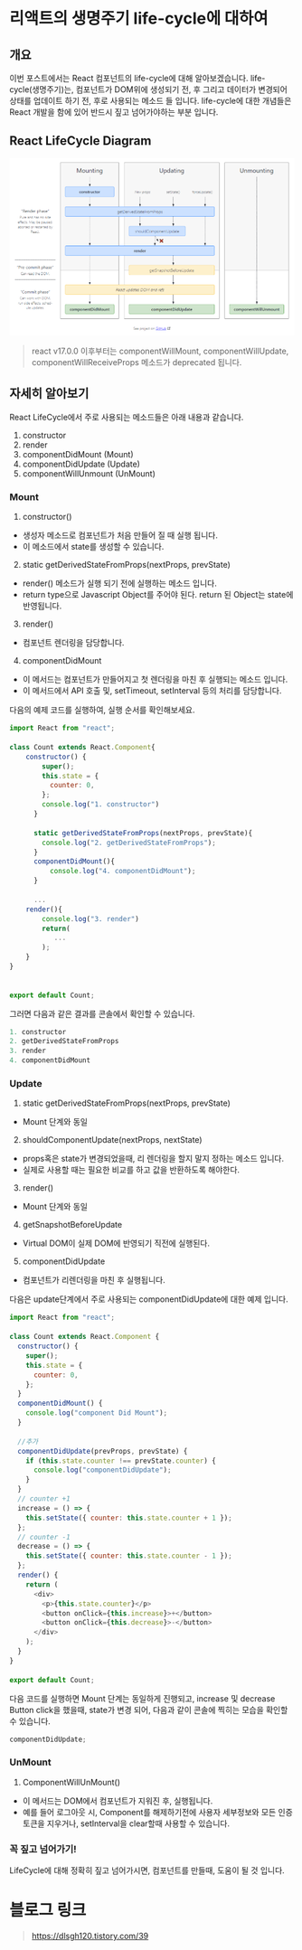 # 리액트의 생명주기 life-cycle에 대하여

## 개요

이번 포스트에서는 React 컴포넌트의 life-cycle에 대해 알아보겠습니다.
life-cycle(생명주기)는, 컴포넌트가 DOM위에 생성되기 전, 후 그리고 데이터가 변경되어 상태를 업데이트 하기 전, 후로 사용되는 메소드 들 입니다.
life-cycle에 대한 개념들은 React 개발을 함에 있어 반드시 짚고 넘어가야하는 부분 입니다.

## React LifeCycle Diagram

![image](./images/lifecycle_diagram.png)

> react v17.0.0 이후부터는 componentWillMount, componentWillUpdate, componentWillReceiveProps 메소드가 deprecated 됩니다.

## 자세히 알아보기

React LifeCycle에서 주로 사용되는 메소드들은 아래 내용과 같습니다.

1. constructor
2. render
3. componentDidMount (Mount)
4. componentDidUpdate (Update)
5. componentWillUnmount (UnMount)

### Mount

1. constructor()

- 생성자 메소드로 컴포넌트가 처음 만들어 질 때 실행 됩니다.
- 이 메소드에서 state를 생성할 수 있습니다.

2. static getDerivedStateFromProps(nextProps, prevState)

- render() 메소드가 실행 되기 전에 실행하는 메소드 입니다.
- return type으로 Javascript Object를 주어야 된다. return 된 Object는 state에 반영됩니다.

3. render()

- 컴포넌트 렌더링을 담당합니다.

4. componentDidMount

- 이 메서드는 컴포넌트가 만들어지고 첫 렌더링을 마친 후 실행되는 메소드 입니다.
- 이 메서드에서 API 호출 및, setTimeout, setInterval 등의 처리를 담당합니다.

다음의 예제 코드를 실행하여, 실행 순서를 확인해보세요.

```js
import React from "react";

class Count extends React.Component{
    constructor() {
        super();
        this.state = {
          counter: 0,
        };
        console.log("1. constructor")
      }

      static getDerivedStateFromProps(nextProps, prevState){
        console.log("2. getDerivedStateFromProps");
      }
      componentDidMount(){
          console.log("4. componentDidMount");
      }

      ...
    render(){
        console.log("3. render")
        return(
           ...
        );
    }
}


export default Count;
```

그러면 다음과 같은 결과를 콘솔에서 확인할 수 있습니다.

```js
1. constructor
2. getDerivedStateFromProps
3. render
4. componentDidMount
```

### Update

1. static getDerivedStateFromProps(nextProps, prevState)

- Mount 단계와 동일

2. shouldComponentUpdate(nextProps, nextState)

- props혹은 state가 변경되었을때, 리 렌더링을 할지 말지 정하는 메소드 입니다.
- 실제로 사용할 때는 필요한 비교를 하고 값을 반환하도록 해야한다.

3. render()

- Mount 단계와 동일

4. getSnapshotBeforeUpdate

- Virtual DOM이 실제 DOM에 반영되기 직전에 실행된다.

5. componentDidUpdate

- 컴포넌트가 리렌더링을 마친 후 실행됩니다.

다음은 update단계에서 주로 사용되는 componentDidUpdate에 대한 예제 입니다.

```js
import React from "react";

class Count extends React.Component {
  constructor() {
    super();
    this.state = {
      counter: 0,
    };
  }
  componentDidMount() {
    console.log("component Did Mount");
  }

  //추가
  componentDidUpdate(prevProps, prevState) {
    if (this.state.counter !== prevState.counter) {
      console.log("componentDidUpdate");
    }
  }
  // counter +1
  increase = () => {
    this.setState({ counter: this.state.counter + 1 });
  };
  // counter -1
  decrease = () => {
    this.setState({ counter: this.state.counter - 1 });
  };
  render() {
    return (
      <div>
        <p>{this.state.counter}</p>
        <button onClick={this.increase}>+</button>
        <button onClick={this.decrease}>-</button>
      </div>
    );
  }
}

export default Count;
```

다음 코드를 실행하면 Mount 단계는 동일하게 진행되고, increase 및 decrease Button click을 했을때, state가 변경 되어, 다음과 같이 콘솔에 찍히는 모습을 확인할 수 있습니다.

```js
componentDidUpdate;
```

### UnMount

1. ComponentWillUnMount()

- 이 메서드는 DOM에서 컴포넌트가 지워진 후, 실행됩니다.
- 예를 들어 로그아웃 시, Component를 해제하기전에 사용자 세부정보와 모든 인증 토큰을 지우거나, setInterval을 clear할때 사용할 수 있습니다.

### 꼭 짚고 넘어가기!

LifeCycle에 대해 정확히 짚고 넘어가시면, 컴포넌트를 만들때, 도움이 될 것 입니다.

# 블로그 링크

> https://dlsgh120.tistory.com/39
